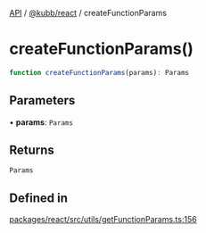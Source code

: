 [API](../../../packages.md) / [@kubb/react](../index.md) / createFunctionParams

# createFunctionParams()

```ts
function createFunctionParams(params): Params
```

## Parameters

• **params**: `Params`

## Returns

`Params`

## Defined in

[packages/react/src/utils/getFunctionParams.ts:156](https://github.com/kubb-project/kubb/blob/7f30045af96d8c89b6cda0a30f7535f095a0cb45/packages/react/src/utils/getFunctionParams.ts#L156)

